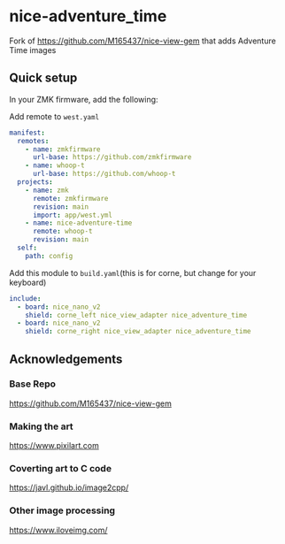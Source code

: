 # nice-adventure_time

Fork of https://github.com/M165437/nice-view-gem that adds Adventure Time images


## Quick setup

In your ZMK firmware, add the following:

Add remote to `west.yaml`
```yaml
manifest:
  remotes:
    - name: zmkfirmware
      url-base: https://github.com/zmkfirmware
    - name: whoop-t
      url-base: https://github.com/whoop-t
  projects:
    - name: zmk
      remote: zmkfirmware
      revision: main
      import: app/west.yml
    - name: nice-adventure-time
      remote: whoop-t
      revision: main
  self:
    path: config
```

Add this module to `build.yaml`(this is for corne, but change for your keyboard)
```yaml
include:
  - board: nice_nano_v2
    shield: corne_left nice_view_adapter nice_adventure_time
  - board: nice_nano_v2
    shield: corne_right nice_view_adapter nice_adventure_time
```

## Acknowledgements
### Base Repo
https://github.com/M165437/nice-view-gem

### Making the art
https://www.pixilart.com

### Coverting art to C code
https://javl.github.io/image2cpp/

### Other image processing
https://www.iloveimg.com/
